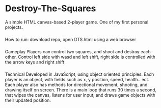 # Destroy-The-Squares


A simple HTML canvas-based 2-player game. One of my first personal projects.

###
How to run:
download repo, open DTS.html using a web browser

###
Gameplay
Players can control two squares, and shoot and destroy each other. Control left side with wasd and left shift, 
right side is controlled with the arrow keys and right shift

###
Technical
Developed in JavaScript, using object oriented principles. 
Each player is an object, with fields such as x, y position, speed, health.. ect. 
Each player also has methods for directional movement, shooting, and drawing itself on screen.
There is a main loop that runs 30 times a second, that wipes the canvas, listens for user input, and draws game objects with their updated position.   


